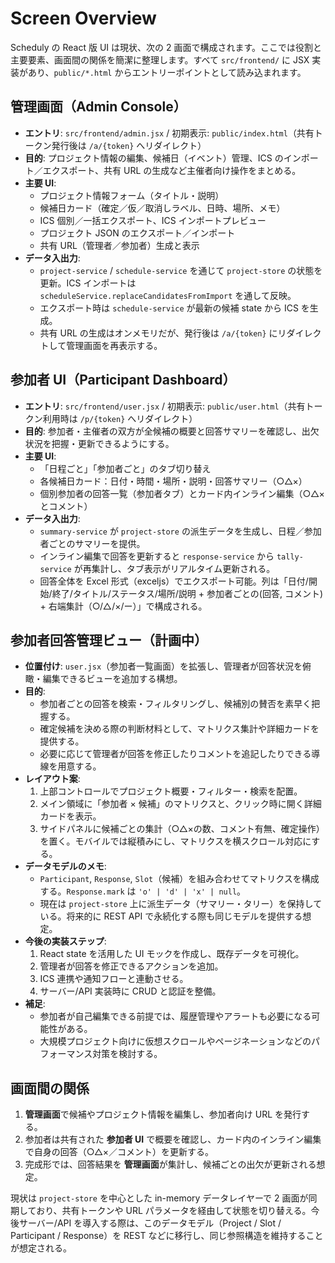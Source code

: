 # Screen Overview

Scheduly の React 版 UI は現状、次の 2 画面で構成されます。ここでは役割と主要要素、画面間の関係を簡潔に整理します。すべて `src/frontend/` に JSX 実装があり、`public/*.html` からエントリーポイントとして読み込まれます。

## 管理画面（Admin Console）

- **エントリ**: `src/frontend/admin.jsx` / 初期表示: `public/index.html`（共有トークン発行後は `/a/{token}` へリダイレクト）
- **目的**: プロジェクト情報の編集、候補日（イベント）管理、ICS のインポート／エクスポート、共有 URL の生成など主催者向け操作をまとめる。
- **主要 UI**:
  - プロジェクト情報フォーム（タイトル・説明）
  - 候補日カード（確定／仮／取消しラベル、日時、場所、メモ）
  - ICS 個別／一括エクスポート、ICS インポートプレビュー
  - プロジェクト JSON のエクスポート／インポート
  - 共有 URL（管理者／参加者）生成と表示
- **データ入出力**:
  - `project-service` / `schedule-service` を通じて `project-store` の状態を更新。ICS インポートは `scheduleService.replaceCandidatesFromImport` を通して反映。
  - エクスポート時は `schedule-service` が最新の候補 state から ICS を生成。
  - 共有 URL の生成はオンメモリだが、発行後は `/a/{token}` にリダイレクトして管理画面を再表示する。

## 参加者 UI（Participant Dashboard）

- **エントリ**: `src/frontend/user.jsx` / 初期表示: `public/user.html`（共有トークン利用時は `/p/{token}` へリダイレクト）
- **目的**: 参加者・主催者の双方が全候補の概要と回答サマリーを確認し、出欠状況を把握・更新できるようにする。
- **主要 UI**:
  - 「日程ごと」「参加者ごと」のタブ切り替え
  - 各候補日カード：日付・時間・場所・説明・回答サマリー（○△×）
  - 個別参加者の回答一覧（参加者タブ）とカード内インライン編集（○△× とコメント）
- **データ入出力**:
  - `summary-service` が `project-store` の派生データを生成し、日程／参加者ごとのサマリーを提供。
  - インライン編集で回答を更新すると `response-service` から `tally-service` が再集計し、タブ表示がリアルタイム更新される。
  - 回答全体を Excel 形式（exceljs）でエクスポート可能。列は「日付/開始/終了/タイトル/ステータス/場所/説明 + 参加者ごとの(回答, コメント) + 右端集計（○/△/×/ー）」で構成される。

## 参加者回答管理ビュー（計画中）

- **位置付け**: `user.jsx`（参加者一覧画面）を拡張し、管理者が回答状況を俯瞰・編集できるビューを追加する構想。
- **目的**:
  - 参加者ごとの回答を検索・フィルタリングし、候補別の賛否を素早く把握する。
  - 確定候補を決める際の判断材料として、マトリクス集計や詳細カードを提供する。
  - 必要に応じて管理者が回答を修正したりコメントを追記したりできる導線を用意する。
- **レイアウト案**:
  1. 上部コントロールでプロジェクト概要・フィルター・検索を配置。
  2. メイン領域に「参加者 × 候補」のマトリクスと、クリック時に開く詳細カードを表示。
  3. サイドパネルに候補ごとの集計（○△×の数、コメント有無、確定操作）を置く。モバイルでは縦積みにし、マトリクスを横スクロール対応にする。
- **データモデルのメモ**:
  - `Participant`, `Response`, `Slot`（候補）を組み合わせてマトリクスを構成する。`Response.mark` は `'o' | 'd' | 'x' | null`。
  - 現在は `project-store` 上に派生データ（サマリー・タリー）を保持している。将来的に REST API で永続化する際も同じモデルを提供する想定。
- **今後の実装ステップ**:
  1. React state を活用した UI モックを作成し、既存データを可視化。
  2. 管理者が回答を修正できるアクションを追加。
  3. ICS 連携や通知フローと連動させる。
  4. サーバー/API 実装時に CRUD と認証を整備。
- **補足**:
  - 参加者が自己編集できる前提では、履歴管理やアラートも必要になる可能性がある。
  - 大規模プロジェクト向けに仮想スクロールやページネーションなどのパフォーマンス対策を検討する。

## 画面間の関係

1. **管理画面**で候補やプロジェクト情報を編集し、参加者向け URL を発行する。
2. 参加者は共有された **参加者 UI** で概要を確認し、カード内のインライン編集で自身の回答（○△×／コメント）を更新する。
3. 完成形では、回答結果を **管理画面**が集計し、候補ごとの出欠が更新される想定。

現状は `project-store` を中心とした in-memory データレイヤーで 2 画面が同期しており、共有トークンや URL パラメータを経由して状態を切り替える。今後サーバー/API を導入する際は、このデータモデル（Project / Slot / Participant / Response）を REST などに移行し、同じ参照構造を維持することが想定される。
